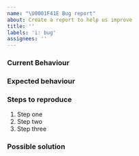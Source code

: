 ```yaml
---
name: "\U0001F41E Bug report"
about: Create a report to help us improve
title: ''
labels: 'i: bug'
assignees: ''
---
```


<!--
Thank you for reporting a possible bug in this project.

Please fill in as much of the template below as you can.

If possible, please provide code that demonstrates the problem, keeping it as
simple and free of external dependencies as you can.
-->

### Current Behaviour

### Expected behaviour

### Steps to reproduce
1. Step one
2. Step two
3. Step three

### Possible solution
<!--- Not obligatory, but suggest an idea for implementing addition or change -->
